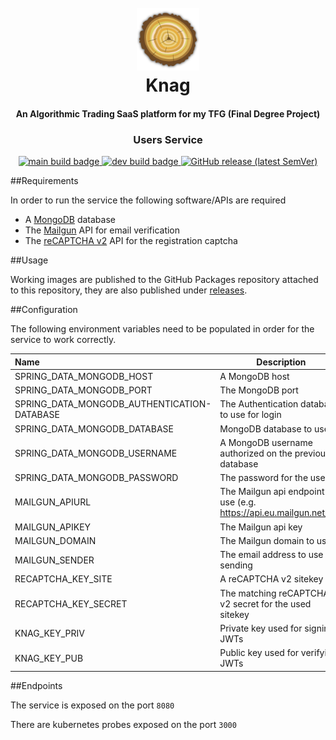 <h1 align="center">
  <br>
  <a href="https://github.com/zugazagoitia/knag">
    <img src="https://raw.githubusercontent.com/zugazagoitia/knag/main/icons/logo@0.25x.png" alt="Knag logo" width="100">
  </a>
  <br>
  Knag
  <br>
</h1>

<h4 align="center">An Algorithmic Trading SaaS platform for my TFG (Final Degree Project)</h4>

<h3 align="center">
  Users Service
</h3>

<p align="center">
  <a href="https://github.com/zugazagoitia/knag-users/actions/workflows/actions.yml?query=branch%3Amain">
    <img src="https://img.shields.io/github/workflow/status/zugazagoitia/knag-users/build/main?label=build%20%28main%29&logo=githubactions&logoColor=%23FFFFFF" alt="main build badge">
  </a>
  <a href="https://github.com/zugazagoitia/knag-users/actions/workflows/actions.yml?query=branch%3Adev">
    <img src="https://img.shields.io/github/workflow/status/zugazagoitia/knag-users/build/dev?label=build%20%28dev%29&logo=githubactions&logoColor=%23FFFFFF" alt="dev build badge">
  </a>
  <a href="https://github.com/zugazagoitia/knag-users/releases">
    <img alt="GitHub release (latest SemVer)" src="https://img.shields.io/github/v/release/zugazagoitia/knag-users?sort=semver">
  </a>
</p>

##Requirements

In order to run the service the following software/APIs are required

- A [MongoDB](https://www.mongodb.com/try/download) database
- The [Mailgun](https://www.mailgun.com/) API for email verification
- The [reCAPTCHA v2](https://developers.google.com/recaptcha/intro) API for the registration captcha


##Usage

Working images are published to the GitHub Packages repository attached to this repository, they are also published under [releases](https://github.com/zugazagoitia/knag-users/releases).

##Configuration

The following environment variables need to be populated in order for the service to work correctly.

| Name                                        | Description                                                          |    Constraints |
|:--------------------------------------------|----------------------------------------------------------------------|---------------:|
| SPRING_DATA_MONGODB_HOST                    | A MongoDB host                                                       |              - |
| SPRING_DATA_MONGODB_PORT                    | The MongoDB port                                                     |              - |
| SPRING_DATA_MONGODB_AUTHENTICATION-DATABASE | The Authentication database to use for login                         |              - |                                    
| SPRING_DATA_MONGODB_DATABASE                | MongoDB database to use                                              |              - |
| SPRING_DATA_MONGODB_USERNAME                | A MongoDB username authorized on the previous database               |              - |                     
| SPRING_DATA_MONGODB_PASSWORD                | The password for the user                                            |              - |   
| MAILGUN_APIURL                              | The Mailgun api endpoint to use (e.g. https://api.eu.mailgun.net/v3) |              - |
| MAILGUN_APIKEY                              | The Mailgun api key                                                  |              - |
| MAILGUN_DOMAIN                              | The Mailgun domain to use                                            |              - |
| MAILGUN_SENDER                              | The email address to use for sending                                 |              - |
| RECAPTCHA_KEY_SITE                          | A reCAPTCHA v2 sitekey                                               |              - |
| RECAPTCHA_KEY_SECRET                        | The matching reCAPTCHA v2 secret for the used sitekey                |              - |
| KNAG_KEY_PRIV                               | Private key used for signing JWTs                                    | PKCS #8 Syntax |
| KNAG_KEY_PUB                                | Public key used for verifying JWTs                                   |   X.509 Syntax |

 ##Endpoints

The service is exposed on the port `8080`

There are kubernetes probes exposed on the port `3000`

